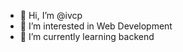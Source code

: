 - 👋 Hi, I’m @ivcp
- 👀 I’m interested in Web Development
- 🌱 I’m currently learning backend 


<!---
ivcp/ivcp is a ✨ special ✨ repository because its `README.md` (this file) appears on your GitHub profile.
You can click the Preview link to take a look at your changes.
--->
